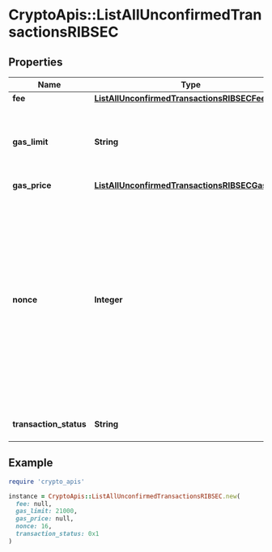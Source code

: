 # CryptoApis::ListAllUnconfirmedTransactionsRIBSEC

## Properties

| Name | Type | Description | Notes |
| ---- | ---- | ----------- | ----- |
| **fee** | [**ListAllUnconfirmedTransactionsRIBSECFee**](ListAllUnconfirmedTransactionsRIBSECFee.md) |  |  |
| **gas_limit** | **String** | Represents the amount of gas used by this specific transaction alone. |  |
| **gas_price** | [**ListAllUnconfirmedTransactionsRIBSECGasPrice**](ListAllUnconfirmedTransactionsRIBSECGasPrice.md) |  |  |
| **nonce** | **Integer** | Represents the sequential running number for an address, starting from 0 for the first transaction. E.g., if the nonce of a transaction is 10, it would be the 11th transaction sent from the sender&#39;s address. |  |
| **transaction_status** | **String** | Defines the transaction status. |  |

## Example

```ruby
require 'crypto_apis'

instance = CryptoApis::ListAllUnconfirmedTransactionsRIBSEC.new(
  fee: null,
  gas_limit: 21000,
  gas_price: null,
  nonce: 16,
  transaction_status: 0x1
)
```

